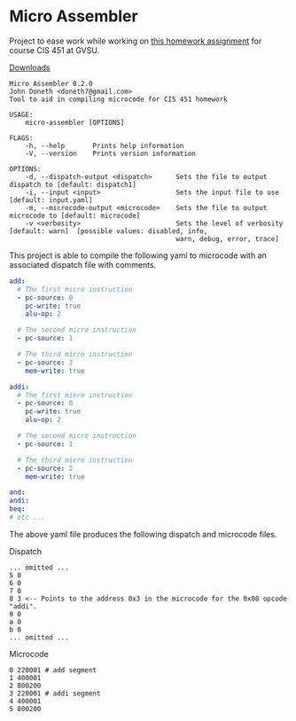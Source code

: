 # Micro Assembler

Project to ease work while working on [this homework assignment](https://cis.gvsu.edu/~kurmasz/Teaching/Courses/W19/CIS451/Homework/MicrocodeForPHMultiCycleCPU/) for course CIS 451 at GVSU.

[Downloads](https://github.com/JohnDoneth/micro-assembler/releases/latest)

```man
Micro Assembler 0.2.0
John Doneth <doneth7@gmail.com>
Tool to aid in compiling microcode for CIS 451 homework

USAGE:
    micro-assembler [OPTIONS]

FLAGS:
    -h, --help       Prints help information
    -V, --version    Prints version information

OPTIONS:
    -d, --dispatch-output <dispatch>      Sets the file to output dispatch to [default: dispatch1]
    -i, --input <input>                   Sets the input file to use [default: input.yaml]
    -m, --microcode-output <microcode>    Sets the file to output microcode to [default: microcode]
    -v <verbosity>                        Sets the level of verbosity [default: warn]  [possible values: disabled, info,
                                          warn, debug, error, trace]
```

This project is able to compile the following yaml to microcode with an associated dispatch file with comments.

```yaml
add:
  # The first micro instruction
  - pc-source: 0
    pc-write: true
    alu-op: 2

  # The second micro instruction
  - pc-source: 1

  # The third micro instruction
  - pc-source: 2
    mem-write: true

addi:
  # The first micro instruction
  - pc-source: 0
    pc-write: true
    alu-op: 2

  # The second micro instruction
  - pc-source: 1

  # The third micro instruction
  - pc-source: 2
    mem-write: true

and:
andi:
beq:
# etc ...
```

The above yaml file produces the following dispatch and microcode files.

Dispatch

```hex
... omitted ...
5 0
6 0
7 0
8 3 <-- Points to the address 0x3 in the microcode for the 0x08 opcode "addi".
9 0
a 0
b 0
... omitted ...
```

Microcode

```hex
0 220001 # add segment
1 400001
2 800200
3 220001 # addi segment
4 400001
5 800200
```
